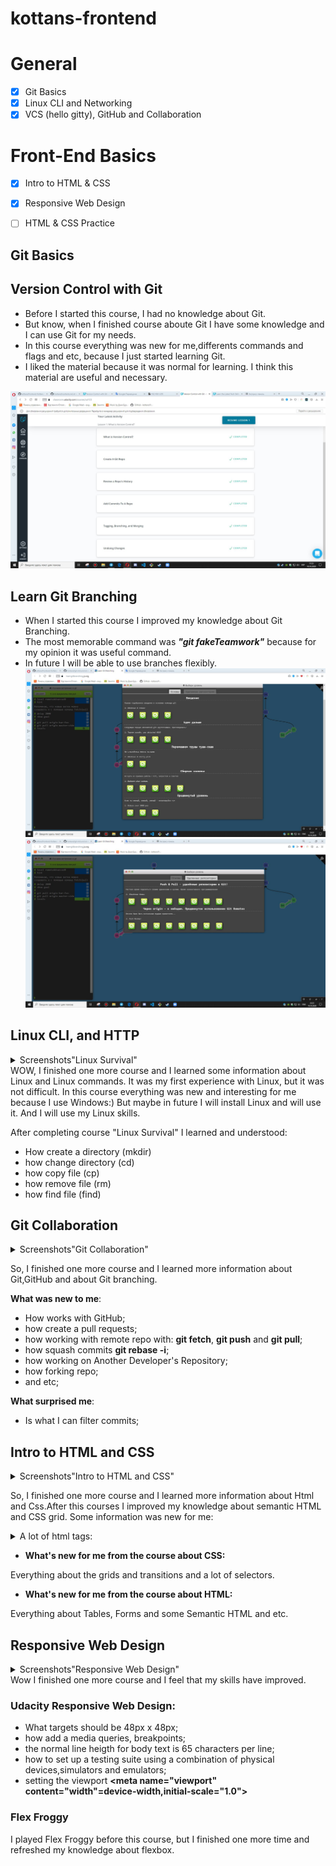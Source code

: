 # kottans-frontend
# General
-  [x] Git Basics
-  [x] Linux CLI and Networking
-  [x] VCS (hello gitty), GitHub and Collaboration

# Front-End Basics
-  [x] Intro to HTML & CSS 
-  [x] Responsive Web Design
-  [ ] HTML & CSS Practice


## Git Basics 

## Version Control with Git 

- Before I started this course, I had no knowledge about Git. 
- But know, when I finished course aboute Git 
  I have some knowledge and I can use Git for my needs.
- In this course everything was new for me,differents commands and flags and etc, because I just started learning Git. 
- I liked the material because it was normal for learning. I think this material are useful and necessary.

![screenshot of the course"git_course_udacity"](git_basics/git_course_udacity.JPG)

## Learn Git Branching 

- When I started this course I improved my knowledge about Git Branching.
- The most memorable command was ___"git fakeTeamwork"___ because for my opinion it was useful command.
- In future I will be able to use branches flexibly.
![screenshot of the course"learninggitbranching"](git_basics/learninggitbranching.JPG)
![screenshot of the course"learninggitbranching2"](git_basics/learninggitbranching2.JPG)

## Linux CLI, and HTTP
<details>
  <summary>
  Screenshots"Linux Survival"
  </summary>

![screenshot of the course"linux_survival"](/task_linux_cli/Linux_Survival_Quiz1.JPG)
![screenshot of the course"linux_survival"](/task_linux_cli/Linux_Survival_Quiz2.JPG)
![screenshot of the course"linux_survival"](/task_linux_cli/Linux_Survival_Quiz3.JPG)
![screenshot of the course"linux_survival"](/task_linux_cli/Linux_Survival_Quiz4.JPG)
![screenshot of the course"linux_survival"](/task_linux_cli/Linux_Survival.JPG)

</details>
WOW, I finished one more course and I learned some information about Linux and Linux commands. 
It was my first experience with Linux, but it was not difficult.
In this course everything was new and interesting for me because I use Windows:) But maybe in future I will install Linux and will use it. And I will use my Linux skills.  


After completing course "Linux Survival" I learned and understood:
- How create a directory (mkdir)
- how change directory  (cd)
- how copy file (cp)
- how remove file (rm)
- how find file (find) 

## Git Collaboration
<details>
  <summary>
  Screenshots"Git Collaboration"
  </summary>

![screenshot of the course"GitHub_and_Collaboration"](/task_git_collaboration/GitHub_and_Collaboration.JPG)
![screenshot of the course"learninggitbranching"](git_basics/learninggitbranching.JPG)
![screenshot of the course"learninggitbranching2"](git_basics/learninggitbranching2.JPG)

</details>

So, I finished one more course and I learned more information about Git,GitHub and about Git branching.

__What was new to me__:

- How works with GitHub;
- how create a pull requests;
- how working with remote repo with: __git fetch__, __git push__ and __git pull__;
- how squash commits __git rebase -i__;
- how working on Another Developer's Repository;
- how forking repo;
- and etc;
 
__What surprised me__: 

- Is what I can filter commits;


## Intro to HTML and CSS
<details>

  <summary>
Screenshots"Intro to HTML and CSS"
  </summary>

![screenshot of the course"Udacity_Intro_to_html"](task_html_css_intro/Udacity_Intro_to_html.JPG)
![screenshot of the course"Learn_html"](task_html_css_intro/Learn_html.JPG)
![screenshot of the course"learn_css"](task_html_css_intro/learn_css.JPG)

  </details>
  
  So, I finished one more course and I learned more information about Html and Css.After this courses I improved my knowledge about semantic HTML and CSS grid.
  Some information was new for me:

<details>
  <summary>
A lot of html tags:
  </summary>
figcaption - defines a caption for a figure element.

figure - specifies self-contained content, like illustrations, diagrams, photos, code listings, etc.

main - specifies the main content of a document.

mark - defines text that should be marked or highlighted.

section - defines a section in a document.

time - defines a specific time.

video - is used to embed video content in a document, such as a movie clip or other video streams.

audio - is used to embed sound content in a document, such as music or other audio streams.

source - is used to specify multiple media resources for media elements.

datalist - specifies a list of pre-defined options for an input element.

select - is used to create a drop-down list.

optgroup - is used to group related options in a select element (drop-down list).

dl - defines a description list.

dt - defines a term/name in a description list.

dd - is used to describe a term/name in a description list.

And etc.

</details>


- __What's new for me from the course about CSS:__

Everything about the grids and transitions and a lot of selectors.


- __What's new for me from the course about HTML:__
  
Everything about Tables, Forms and some Semantic  HTML and etc.


## Responsive Web Design
<details>

  <summary>
  Screenshots"Responsive Web Design"
  </summary>

  ![screenshot of the course"responisve_web_design"](task_responsive_web_design/responsive_web_d.JPG)
![screenshot of the course"flex_froggy"](task_responsive_web_design/flex_froggy.JPG)

  </details>
Wow I finished one more course  and I feel that my skills have improved.

### __Udacity Responsive Web Design:__
- What targets should be 48px x 48px;
- how add a media queries, breakpoints;
- the normal line heigth for body text is 65 characters per line;
- how to set up a testing suite using a combination of physical devices,simulators and emulators;
- setting the viewport  __<meta name="viewport" content="width"=device-width,initial-scale="1.0">__
### __Flex Froggy__
  I played Flex Froggy before this course, but I finished one more time and refreshed my knowledge about flexbox.










